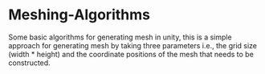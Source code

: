 # Meshing-Algorithms
Some basic algorithms for generating mesh in unity, this is a simple approach for generating mesh by taking three parameters i.e., the grid size (width * height) and the coordinate positions of the mesh that needs to be constructed.
